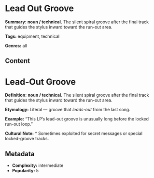 # Lead Out Groove

**Summary:** **noun / technical.** The silent spiral groove after the final track that guides the stylus inward toward the run-out area.

**Tags:** equipment, technical

**Genres:** all

## Content

# Lead-Out Groove

**Definition:** **noun / technical.** The silent spiral groove after the final track that guides the stylus inward toward the run-out area.

**Etymology:** Literal — groove that *leads-out* from the last song.

**Example:** “This LP’s lead-out groove is unusually long before the locked run-out loop.”

**Cultural Note:** * Sometimes exploited for secret messages or special locked-groove tracks.

## Metadata

- **Complexity:** intermediate
- **Popularity:** 5
